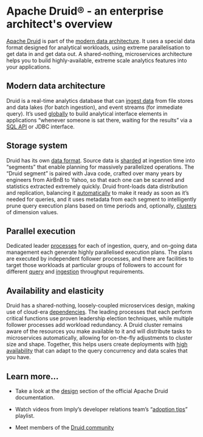 # Apache Druid® - an enterprise architect's overview

[Apache Druid](https://druid.apache.org/) is part of the [modern data architecture]((https://a16z.com/2020/10/15/emerging-architectures-for-modern-data-infrastructure/)). It uses a special data format designed for analytical workloads, using extreme parallelisation to get data in and get data out. A shared-nothing, microservices architecture helps you to build highly-available, extreme scale analytics features into your applications.

## Modern data architecture

Druid is a real-time analytics database that can [ingest data](https://druid.apache.org/docs/latest/ingestion/index.html#ingestion-methods) from file stores and data lakes (for batch ingestion), and event streams (for immediate query). It’s used [globally](https://druid.apache.org/druid-powered) to build analytical interface elements in applications “whenever someone is sat there, waiting for the results” via a [SQL API](https://druid.apache.org/docs/latest/querying/sql.html) or JDBC interface.

## Storage system

Druid has its own [data format](https://druid.apache.org/docs/latest/design/segments.html). Source data is [sharded](https://druid.apache.org/docs/latest/ingestion/partitioning.html) at ingestion time into “segments” that enable planning for massively parallelized operations. The “Druid segment” is paired with Java code, crafted over many years by engineers from AirBnB to Yahoo, so that each one can be scanned and statistics extracted extremely quickly. Druid front-loads data distribution and replication, balancing it [automatically](https://druid.apache.org/docs/latest/design/coordinator.html#overview) to make it ready as soon as it’s needed for queries, and it uses metadata from each segment to intelligently prune query execution plans based on time periods and, optionally, [clusters](https://druid.apache.org/docs/latest/ingestion/partitioning.html#secondary-partitioning) of dimension values.

## Parallel execution

Dedicated leader [processes](https://druid.apache.org/docs/latest/design/processes.html) for each of ingestion, query, and on-going data management each generate highly parallelised execution plans. The plans are executed by independent follower processes, and there are facilities to target those workloads at particular groups of followers to account for different [query](https://druid.apache.org/docs/latest/operations/mixed-workloads.html#service-tiering) and [ingestion](https://druid.apache.org/docs/latest/configuration/index.html#worker-select-strategy) throughput requirements.

## Availability and elasticity

Druid has a shared-nothing, loosely-coupled microservices design, making use of cloud-era [dependencies](https://druid.apache.org/docs/latest/dependencies/deep-storage.html). The leading processes that each perform critical functions use proven leadership election techniques, while multiple follower processes add workload redundancy. A Druid cluster remains aware of the resources you make available to it and will distribute tasks to microservices automatically, allowing for on-the-fly adjustments to cluster size and shape. Together, this helps users create deployments with [high availability](https://druid.apache.org/docs/latest/operations/high-availability.html) that can adapt to the query concurrency and data scales that you have.

## Learn more…

* Take a look at the [design](https://druid.apache.org/docs/latest/design/architecture.html) section of the official Apache Druid documentation.
    
* Watch videos from Imply’s developer relations team’s “[adoption tips](https://www.youtube.com/playlist?list=PLDZysOZKycN7MZvNxQk_6RbwSJqjSrsNR)” playlist.
    
* Meet members of the [Druid community](https://druid.apache.org/community/)